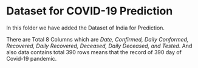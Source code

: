# Dataset for COVID-19 Prediction

In this folder we have added the Dataset of India for Prediction.

There are Total 8 Columns which are _Date, Confirmed, Daily Conformed, Recovered, Daily Recovered, Deceased, Daily Deceased, and Tested_.
And also data contains total 390 rows means that the record of 390 day of Covid-19 pandemic.


